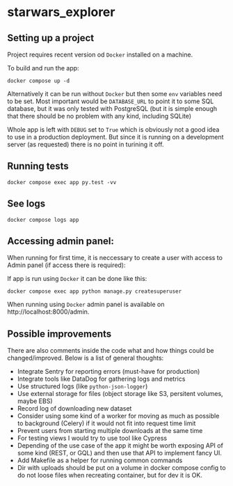 # starwars_explorer

## Setting up a project

Project requires recent version od `Docker` installed on a machine.

To build and run the app:

```
docker compose up -d
```

Alternatively it can be run without `Docker` but then some `env` variables need to be set.
Most important would be `DATABASE_URL` to point it to some SQL database, but it was only tested
with PostgreSQL (but it is simple enough that there should be no problem with any kind, including SQLite)

Whole app is left with `DEBUG` set to `True` which is obviously not a good idea to use in a production deployment.
But since it is running on a development server (as requested) there is no point in turining it off.


## Running tests

```
docker compose exec app py.test -vv
```


## See logs


```
docker compose logs app
```


## Accessing admin panel:

When running for first time, it is neccessary to create a user with access to Admin panel (if access there is required):

If app is run using `Docker` it can be done like this:

```
docker compose exec app python manage.py createsuperuser
```

When running using `Docker` admin panel is available on http://localhost:8000/admin.


## Possible improvements

There are also comments inside the code what and how things could be changed/improved. Below is a list of general thoughts:

 * Integrate Sentry for reporting errors (must-have for production)
 * Integrate tools like DataDog for gathering logs and metrics
 * Use structured logs (like `python-json-logger`)
 * Use external storage for files (object storage like S3, persitent volumes, maybe EBS)
 * Record log of downloading new dataset
 * Consider using some kind of a worker for moving as much as possible to background (Celery) if it would not fit into request time limit
 * Prevent users from starting multiple downloads at the same time
 * For testing views I would try to use tool like Cypress
 * Depending of the use case of the app it might be worth exposing API of some kind (REST, or GQL) and then use that API to implement fancy UI.
 * Add Makefile as a helper for running common commands
 * Dir with uploads should be put on a volume in docker compose config to do not loose files when recreating container, but for dev it is OK.
